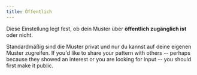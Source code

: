 ```yaml
---
title: Öffentlich
---
```


Diese Einstellung legt fest, ob dein Muster über **öffentlich zugänglich ist** oder nicht.

Standardmäßig sind die Muster privat und nur du kannst auf deine eigenen Muster zugreifen. If you'd like to share your pattern with others -- perhaps because they showed an interest or you are looking for input -- you should first make it public.
